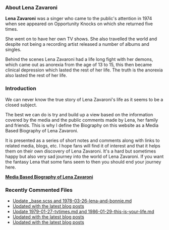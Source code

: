 ### About Lena Zavaroni

<p><strong>Lena Zavaroni</strong> was a singer who came to the public's attention in 1974 when see appeared on Opportunity Knocks on which she returned five times.</p>

<p>She went on to have her own TV shows. She also travelled the world and despite not being a recording artist released a number of albums and singles.</p>

<p>Behind the scenes Lena Zavaroni had a life long fight with her demons, which came out as anorexia from the age of 13 to 15, this then became clinical depression which lasted the rest of her life. The truth is the anorexia also lasted the rest of her life.</p>

### Introduction

<p>We can never know the true story of Lena Zavaroni's life as it seems to be a closed subject.</p>

<p>The best we can do is try and build up a view based on the information covered by the media and the public comments made by Lena, her family and friends. This is why I define the Biography on this website as a Media Based Biography of Lena Zavaroni.</p>

<p>It is presented as a series of short notes and comments along with links to related media, blogs, etc. I hope fans will find it of interest and that it helps them on their own discovery of Lena Zavaroni. It's a hard but sometimes happy but also very sad journey into the world of Lena Zavaroni. If you want the fantasy Lena that some fans seem to then you should end your journey here.</p>

<a href="https://fanzoflenazavaroni.github.io/biography/lena-zavaroni/"><strong>Media Based Biography of Lena Zavaroni</strong></a>

### Recently Commented Files

<!-- BLOG-POST-LIST:START -->
- [Update _base.scss and 1978-03-26-lena-and-bonnie.md](https://github.com/FanzOfLenaZavaroni/fanzoflenazavaroni.github.io/commit/84c0ca236e24f1dfa3500ba684d4516778c4eb5e)
- [Updated with the latest blog posts](https://github.com/FanzOfLenaZavaroni/fanzoflenazavaroni.github.io/commit/b1002e410dfddf6caa540d5d9a06cbedd50c4244)
- [Update 1979-01-27-tvtimes.md and 1986-01-29-this-is-your-life.md](https://github.com/FanzOfLenaZavaroni/fanzoflenazavaroni.github.io/commit/66ddf282e9d9bce5978a7419c516df922af2c8a4)
- [Updated with the latest blog posts](https://github.com/FanzOfLenaZavaroni/fanzoflenazavaroni.github.io/commit/525c7021f4cca872a81890bdd9a78edbfc01b88f)
- [Updated with the latest blog posts](https://github.com/FanzOfLenaZavaroni/fanzoflenazavaroni.github.io/commit/d79d149d21c281d4b9198064089f62230f200443)
<!-- BLOG-POST-LIST:END -->
